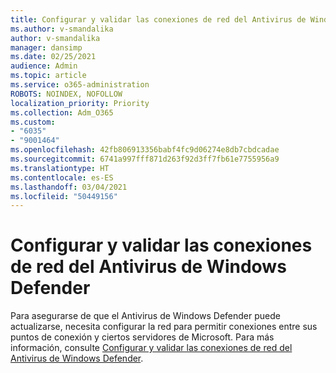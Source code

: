 ```yaml
---
title: Configurar y validar las conexiones de red del Antivirus de Windows Defender
ms.author: v-smandalika
author: v-smandalika
manager: dansimp
ms.date: 02/25/2021
audience: Admin
ms.topic: article
ms.service: o365-administration
ROBOTS: NOINDEX, NOFOLLOW
localization_priority: Priority
ms.collection: Adm_O365
ms.custom:
- "6035"
- "9001464"
ms.openlocfilehash: 42fb806913356babf4fc9d06274e8db7cbdcadae
ms.sourcegitcommit: 6741a997fff871d263f92d3ff7fb61e7755956a9
ms.translationtype: HT
ms.contentlocale: es-ES
ms.lasthandoff: 03/04/2021
ms.locfileid: "50449156"
---
```

# <a name="configure-and-validate-microsoft-defender-antivirus-network-connections"></a>Configurar y validar las conexiones de red del Antivirus de Windows Defender

Para asegurarse de que el Antivirus de Windows Defender puede actualizarse, necesita configurar la red para permitir conexiones entre sus puntos de conexión y ciertos servidores de Microsoft. Para más información, consulte [Configurar y validar las conexiones de red del Antivirus de Windows Defender](https://docs.microsoft.com/windows/security/threat-protection/microsoft-defender-antivirus/configure-network-connections-microsoft-defender-antivirus).
